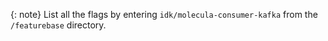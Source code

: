 {: note}
List all the flags by entering `idk/molecula-consumer-kafka` from the `/featurebase` directory.
